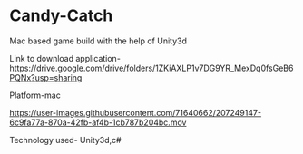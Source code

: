 # Candy-Catch

Mac based game build with the help of Unity3d 

Link to download application-https://drive.google.com/drive/folders/1ZKiAXLP1v7DG9YR_MexDq0fsGeB6PQNx?usp=sharing

Platform-mac


https://user-images.githubusercontent.com/71640662/207249147-6c9fa77a-870a-42fb-af4b-1cb787b204bc.mov

Technology used- Unity3d,c#
